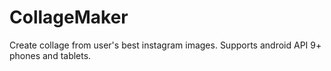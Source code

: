 CollageMaker
============

Create collage from user's best instagram images.
Supports android API 9+ phones and tablets.
